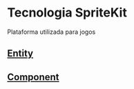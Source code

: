 # Tecnologia SpriteKit

Plataforma utilizada para jogos

## [Entity](https://github.com/ghsumiyasu/Swift/blob/main/README-SpriteKit-Entity-br-pt.md)
## [Component](https://github.com/ghsumiyasu/Swift/blob/main/README-SpriteKit-Component-br-pt.md)